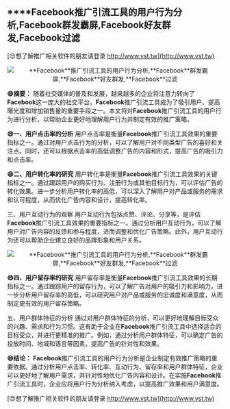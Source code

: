 ## ****Facebook**推广引流工具的用户行为分析,**Facebook**群发霸屏,**Facebook**好友群发,**Facebook**过滤**

[😍想了解推广相关软件的朋友请登录 http://www.vst.tw](http://www.vst.tw)

 <center><img src="https://vst.tw/MP4/tuiguang/png/2.png" alt="**Facebook**推广引流工具的用户行为分析,**Facebook**群发霸屏,**Facebook**好友群发,**Facebook**过滤"></center>

**😄摘要：**
随着社交媒体的普及和发展，越来越多的企业将注意力转向了**Facebook**这一庞大的社交平台。**Facebook**推广引流工具成为了吸引用户、提高曝光度和增加销售量的重要手段之一。本文将对**Facebook**推广引流工具的用户行为进行分析，以帮助企业更好地理解用户行为并制定有效的推广策略。

**😄一、用户点击率的分析**
用户点击率是衡量**Facebook**推广引流工具效果的重要指标之一。通过对用户点击行为的分析，可以了解用户对不同类型广告的喜好和关注点。同时，还可以根据点击率的高低调整广告的内容和形式，提高广告的吸引力和点击率。

**😄二、用户转化率的研究**
用户转化率是衡量**Facebook**推广引流工具效果的关键指标之一。通过跟踪用户的购买行为、注册行为或其他目标行为，可以评估广告的转化效果。进一步分析用户转化率的高低，可以深入了解用户对产品或服务的需求和认可程度，从而优化广告内容和设计，提高转化率。

三、用户互动行为的观察
用户互动行为包括点赞、评论、分享等，是评估**Facebook**推广引流工具效果的重要指标之一。通过分析用户互动行为，可以了解用户对广告内容的反馈和参与程度，进而调整和优化广告策略。此外，用户互动行为还可以帮助企业建立良好的品牌形象和用户关系。

 <center><img src="https://vst.tw/MP4/tuiguang/png/2.png" alt="**Facebook**推广引流工具的用户行为分析,**Facebook**群发霸屏,**Facebook**好友群发,**Facebook**过滤"></center>

**😄四、用户留存率的研究**
用户留存率是衡量**Facebook**推广引流工具效果的长期指标之一。通过跟踪用户的留存行为，可以了解广告对用户的吸引力和影响力。进一步分析用户留存率的高低，可以研究用户对产品或服务的忠诚度和满意度，从而制定更有效的用户留存策略。

五、用户群体特征的分析
通过对用户群体特征的分析，可以更好地理解目标受众的兴趣、需求和行为习惯。这有助于企业在**Facebook**推广引流工具中选择适合的目标受众，并进行更精准的推广。例如，通过分析用户群体特征，可以确定广告的投放时间、地域和语言等因素，提高广告的针对性和效果。

**😄结论：**
**Facebook**推广引流工具的用户行为分析是企业制定有效推广策略的重要依据。通过分析用户点击率、转化率、互动行为、留存率和用户群体特征，企业可以更好地了解用户需求，并针对性地优化广告内容和设计。在实施**Facebook**推广引流工具时，企业应将用户行为分析纳入考虑，以提高推广效果和用户满意度。

[😍想了解推广相关软件的朋友请登录 http://www.vst.tw](http://www.vst.tw)



